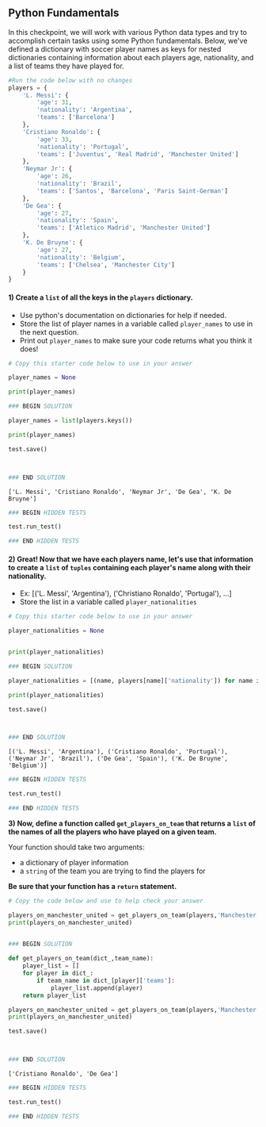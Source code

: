 ## Python Fundamentals

In this checkpoint, we will work with various Python data types and try to accomplish certain tasks using some Python fundamentals. Below, we've defined a dictionary with soccer player names as keys for nested dictionaries containing information about each players age, nationality, and a list of teams they have played for.   


```python
#Run the code below with no changes
players = {
    'L. Messi': {
        'age': 31,
        'nationality': 'Argentina',
        'teams': ['Barcelona']
    },
    'Cristiano Ronaldo': {
        'age': 33,
        'nationality': 'Portugal',
        'teams': ['Juventus', 'Real Madrid', 'Manchester United']
    },
    'Neymar Jr': {
        'age': 26,
        'nationality': 'Brazil',
        'teams': ['Santos', 'Barcelona', 'Paris Saint-German']
    },
    'De Gea': {
        'age': 27,
        'nationality': 'Spain',
        'teams': ['Atletico Madrid', 'Manchester United']
    },
    'K. De Bruyne': {
        'age': 27,
        'nationality': 'Belgium',
        'teams': ['Chelsea', 'Manchester City']
    }
}
```

#### 1) Create a `list` of all the keys in the `players` dictionary. 
- Use python's documentation on dictionaries for help if needed. 
- Store the list of player names in a variable called `player_names` to use in the next question.
- Print out `player_names` to make sure your code returns what you think it does!


```python
# Copy this starter code below to use in your answer

player_names = None

print(player_names)
```


```python
### BEGIN SOLUTION

player_names = list(players.keys())

print(player_names)

test.save()



### END SOLUTION
```

    ['L. Messi', 'Cristiano Ronaldo', 'Neymar Jr', 'De Gea', 'K. De Bruyne']



```python
### BEGIN HIDDEN TESTS

test.run_test()

### END HIDDEN TESTS
```

#### 2) Great! Now that we have each players name, let's use that information to create a `list` of `tuples` containing each player's name along with their nationality. 

- Ex: [('L. Messi', 'Argentina'), ('Christiano Ronaldo', 'Portugal'), ...]
- Store the list in a variable called `player_nationalities`


```python
# Copy this starter code below to use in your answer

player_nationalities = None


print(player_nationalities)
```


```python
### BEGIN SOLUTION

player_nationalities = [(name, players[name]['nationality']) for name in player_names]

print(player_nationalities)

test.save()



### END SOLUTION
```

    [('L. Messi', 'Argentina'), ('Cristiano Ronaldo', 'Portugal'), ('Neymar Jr', 'Brazil'), ('De Gea', 'Spain'), ('K. De Bruyne', 'Belgium')]



```python
### BEGIN HIDDEN TESTS

test.run_test()

### END HIDDEN TESTS
```

**3) Now, define a function called `get_players_on_team` that returns a `list` of the names of all the players who have played on a given team.** 

Your function should take two arguments: 
* a dictionary of player information
* a `string` of the team you are trying to find the players for 

**Be sure that your function has a `return` statement.**


```python
# Copy the code below and use to help check your answer

players_on_manchester_united = get_players_on_team(players,'Manchester United')
print(players_on_manchester_united)
   
```


```python
### BEGIN SOLUTION

def get_players_on_team(dict_,team_name):
    player_list = []
    for player in dict_:
        if team_name in dict_[player]['teams']:
            player_list.append(player)
    return player_list

players_on_manchester_united = get_players_on_team(players,'Manchester United')
print(players_on_manchester_united)

test.save()



### END SOLUTION
```

    ['Cristiano Ronaldo', 'De Gea']



```python
### BEGIN HIDDEN TESTS

test.run_test()

### END HIDDEN TESTS
```
